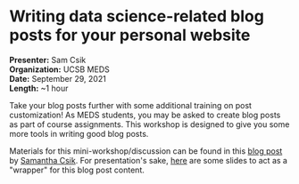 # Writing data science-related blog posts for your personal website
**Presenter:** Sam Csik   
**Organization:** UCSB MEDS  
**Date:** September 29, 2021  
**Length:** ~1 hour

Take your blog posts further with some additional training on post customization! As MEDS students, you may be asked to create blog posts as part of course assignments. This workshop is designed to give you some more tools in writing good blog posts.

Materials for this mini-workshop/discussion can be found in this [blog post](https://samanthacsik.github.io/posts/2021-09-21-my-first-test-post/) by [Samantha Csik](https://github.com/samanthacsik). For presentation's sake, [here](https://ucsb-meds.github.io/writing-blogposts/#1) are some slides to act as a "wrapper" for this blog post content. 
